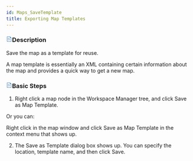 ```yaml
---
id: Maps_SaveTemplate
title: Exporting Map Templates 
---  
```



### ![](../../img/read.gif)Description

Save the map as a template for reuse.

A map template is essentially an XML containing certain information about the map and provides a quick way to get a new map.

### ![](../../img/read.gif)Basic Steps

  1. Right click a map node in the Workspace Manager tree, and click Save as Map Template. 

Or you can:

Right click in the map window and click Save as Map Template in the context menu that shows up.

  2. The Save as Template dialog box shows up. You can specify the location, template name, and then click Save.